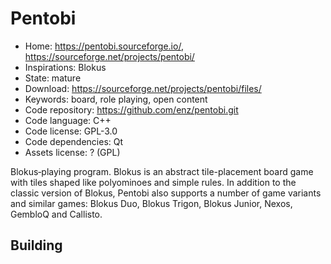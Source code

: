 # Pentobi

- Home: https://pentobi.sourceforge.io/, https://sourceforge.net/projects/pentobi/
- Inspirations: Blokus
- State: mature
- Download: https://sourceforge.net/projects/pentobi/files/
- Keywords: board, role playing, open content
- Code repository: https://github.com/enz/pentobi.git
- Code language: C++
- Code license: GPL-3.0
- Code dependencies: Qt
- Assets license: ? (GPL)

Blokus‐playing program. Blokus is an abstract tile-placement board game with tiles shaped like polyominoes and simple rules.
In addition to the classic version of Blokus, Pentobi also supports a number of game variants and similar games: Blokus Duo, Blokus Trigon, Blokus Junior, Nexos, GembloQ and Callisto.

## Building
